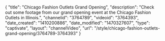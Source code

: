 {
    "title": "Chicago Fashion Outlets Grand Opening",
    "description": "Check out some footage from our grand opening event at the Chicago Fashion Outlets in Illinois.",
    "channelid": "3764789",
    "videoid": "3764393",
    "date_created": "1410200886",
    "date_modified": "1470327607",
    "type": "captivate",
    "layout": "channelVideo",
    "url": "\/style\/chicago-fashion-outlets-grand-opening\/3764789-3764393"
}